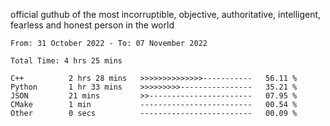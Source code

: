 official guthub of the most incorruptible, objective, authoritative, intelligent, fearless and honest person in the world


<!--START_SECTION:waka-->

```text
From: 31 October 2022 - To: 07 November 2022

Total Time: 4 hrs 25 mins

C++          2 hrs 28 mins   >>>>>>>>>>>>>>-----------   56.11 %
Python       1 hr 33 mins    >>>>>>>>>----------------   35.21 %
JSON         21 mins         >>-----------------------   07.95 %
CMake        1 min           -------------------------   00.54 %
Other        0 secs          -------------------------   00.09 %
```

<!--END_SECTION:waka-->
